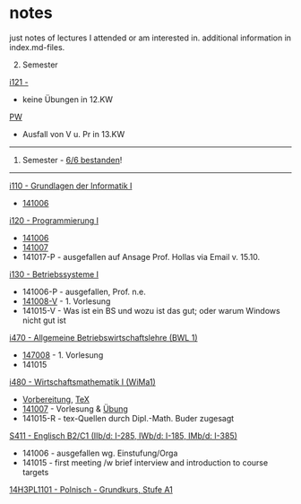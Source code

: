 notes
=====

just notes of lectures I attended or am interested in. additional information in index.md-files.

2. Semester

[i121 - ](i121/index.md)

* keine Übungen in 12.KW

[PW]()

* Ausfall von V u. Pr in 13.KW

-----------------------------------------------------

1. Semester - [6/6 bestanden](pruefungen.md)!
-----------

[i110 - Grundlagen der Informatik I](i110/index.md)

* [141006](i110/141006-V.md)

[i120 - Programmierung I](i120/index.md)

* [141006](i120/141006-V.md)
* [141007](i120/141007-P.md)
* 141017-P - ausgefallen auf Ansage Prof. Hollas via Email v. 15.10.

[i130 - Betriebssysteme I](i130/index.md)

* 141006-P - ausgefallen, Prof. n.e.
* [141008-V](i130/141008-V.md) - 1. Vorlesung
* 141015-V - Was ist ein BS und wozu ist das gut; oder warum Windows nicht gut ist

[i470 - Allgemeine Betriebswirtschaftslehre (BWL 1)](i470/index.md)

* [147008](i470/141008-V.md) - 1. Vorlesung
* 141015

[i480 - Wirtschaftsmathematik I (WiMa1)](i480/index.md)

* [Vorbereitung](http://www.htw-dresden.de/fileadmin/userfiles/info_math/Dokumente/Onl_Math_Vorb/LIFT_I_WW.pdf), [TeX](i480/LIFT_I_WW.tex)
* [141007](i480/141007-V.md) - Vorlesung &amp; [Übung](i480/141007-P.md)
* 141015-R - tex-Quellen durch Dipl.-Math. Buder zugesagt

[S411 - Englisch B2/C1 (IIb/d: I-285, IWb/d: I-185, IMb/d: I-385) ](s411/index.md)

* 141006 - ausgefallen wg. Einstufung/Orga
* 141015 - first meeting /w brief interview and introduction to course targets

[14H3PL1101 - Polnisch - Grundkurs, Stufe A1](VHS14H3PL1101/index.md)

